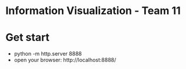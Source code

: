 # Information Visualization - Team 11

# Get start
- python -m http.server 8888
- open your browser: http://localhost:8888/